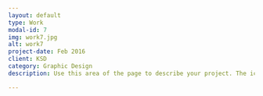 ```yaml
---
layout: default
type: Work
modal-id: 7
img: work7.jpg
alt: work7
project-date: Feb 2016
client: KSD
category: Graphic Design
description: Use this area of the page to describe your project. The icon above is part of a free icon set by <a href="https://sellfy.com/p/8Q9P/jV3VZ/">Flat Icons</a>. On their website, you can download their free set with 16 icons, or you can purchase the entire set with 146 icons for only $12!

---
```

